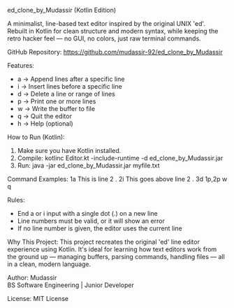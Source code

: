 ed_clone_by_Mudassir (Kotlin Edition)

A minimalist, line-based text editor inspired by the original UNIX 'ed'.  
Rebuilt in Kotlin for clean structure and modern syntax, while keeping the retro hacker feel — no GUI, no colors, just raw terminal commands.

GitHub Repository: https://github.com/mudassir-92/ed_clone_by_Mudassir

Features:
- a  → Append lines after a specific line
- i  → Insert lines before a specific line
- d  → Delete a line or range of lines
- p  → Print one or more lines
- w  → Write the buffer to file
- q  → Quit the editor
- h  → Help (optional)

How to Run (Kotlin):
1. Make sure you have Kotlin installed.
2. Compile:
   kotlinc Editor.kt -include-runtime -d ed_clone_by_Mudassir.jar
3. Run:
   java -jar ed_clone_by_Mudassir.jar myfile.txt

Command Examples:
1a
This is line 2
.
2i
This goes above line 2
.
3d
1p,2p
w
q

Rules:
- End a or i input with a single dot (.) on a new line
- Line numbers must be valid, or it will show an error
- If no line number is given, the editor uses the current line

Why This Project:
This project recreates the original 'ed' line editor experience using Kotlin. It's ideal for learning how text editors work from the ground up — managing buffers, parsing commands, handling files — all in a clean, modern language.

Author:
Mudassir  
BS Software Engineering | Junior Developer

License:
MIT License
